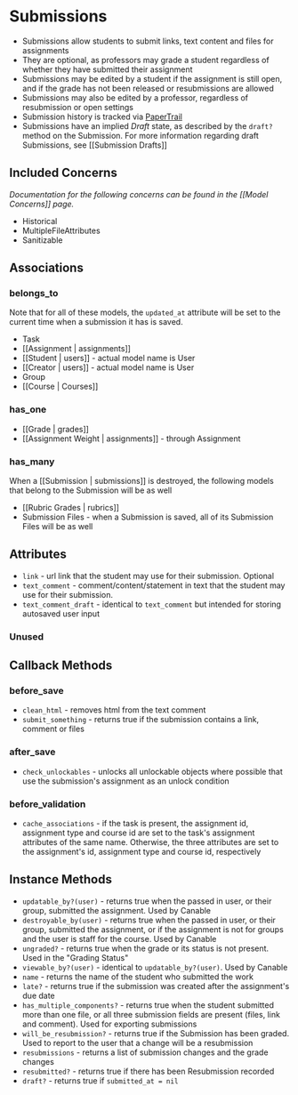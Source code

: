 # Submissions

  * Submissions allow students to submit links, text content and files for assignments
  * They are optional, as professors may grade a student regardless of whether they have submitted their assignment
  * Submissions may be edited by a student if the assignment is still open, and if the grade has not been released or resubmissions are allowed
  * Submissions may also be edited by a professor, regardless of resubmission or open settings
  * Submission history is tracked via [PaperTrail](https://github.com/airblade/paper_trail)
  * Submissions have an implied _Draft_ state, as described by the `draft?` method on the Submission. For more information regarding draft Submissions, see [[Submission Drafts]]

## Included Concerns

*Documentation for the following concerns can be found in the [[Model Concerns]] page.*

  * Historical
  * MultipleFileAttributes
  * Sanitizable

## Associations

### belongs_to

Note that for all of these models, the `updated_at` attribute will be set to the current time when a submission it has is saved.

  * Task
  * [[Assignment | assignments]]
  * [[Student | users]] - actual model name is User
  * [[Creator | users]] - actual model name is User
  * Group
  * [[Course | Courses]]

### has_one

  * [[Grade | grades]]
  * [[Assignment Weight | assignments]] - through Assignment

### has_many

When a [[Submission | submissions]] is destroyed, the following models that belong to the Submission will be as well

  * [[Rubric Grades | rubrics]]
  * Submission Files - when a Submission is saved, all of its Submission Files will be as well

## Attributes

  * `link` - url link that the student may use for their submission. Optional
  * `text_comment` - comment/content/statement in text that the student may use for their submission.
  * `text_comment_draft` - identical to `text_comment` but intended for storing autosaved user input

### Unused

## Callback Methods

### before_save

  * `clean_html` - removes html from the text comment
  * `submit_something` - returns true if the submission contains a link, comment or files

### after_save

  * `check_unlockables` - unlocks all unlockable objects where possible that use the submission's assignment as an unlock condition

### before_validation

  * `cache_associations` - if the task is present, the assignment id, assignment type and course id are set to the task's assignment attributes of the same name. Otherwise, the three attributes are set to the assignment's id, assignment type and course id, respectively

## Instance Methods

  * `updatable_by?(user)` - returns true when the passed in user, or their group, submitted the assignment. Used by Canable
  * `destroyable_by(user)` - returns true when the passed in user, or their group, submitted the assignment, or if the assignment is not for groups and the user is staff for the course. Used by Canable
  * `ungraded?` - returns true when the grade or its status is not present. Used in the "Grading Status"
  * `viewable_by?(user)` - identical to `updatable_by?(user)`. Used by Canable
  * `name` - returns the name of the student who submitted the work
  * `late?` - returns true if the submission was created after the assignment's due date
  * `has_multiple_components?` - returns true when the student submitted more than one file, or all three submission fields are present (files, link and comment). Used for exporting submissions
  * `will_be_resubmission?` - returns true if the Submission has been graded. Used to report to the user that a change will be a resubmission
  * `resubmissions` - returns a list of submission changes and the grade changes
  * `resubmitted?` - returns true if there has been Resubmission recorded
  * `draft?` - returns true if `submitted_at = nil`
